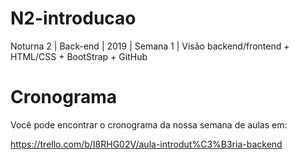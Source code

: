 # N2-introducao
Noturna 2 | Back-end | 2019 | Semana 1 | Visão backend/frontend + HTML/CSS + BootStrap + GitHub


# Cronograma
Você pode encontrar o cronograma da nossa semana de aulas em:

https://trello.com/b/I8RHG02V/aula-introdut%C3%B3ria-backend


